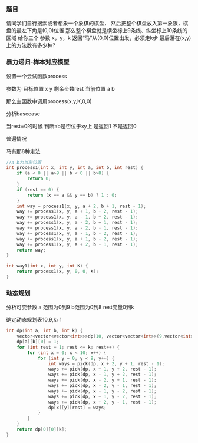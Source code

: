 ### 题目

请同学们自行搜索或者想象一个象棋的棋盘，
然后把整个棋盘放入第一象限，棋盘的最左下角是(0,0)位置
那么整个棋盘就是横坐标上9条线、纵坐标上10条线的区域
给你三个 参数 x，y，k
返回“马”从(0,0)位置出发，必须走k步
最后落在(x,y)上的方法数有多少种? 

### 暴力递归-样本对应模型

设置一个尝试函数process

参数为 目标位置 x y 剩余步数rest 当前位置 a b

那么主函数中调用process(x,y,K,0,0)

分析basecase

当rest=0的时候 判断ab是否位于xy上 是返回1 不是返回0

普遍情况

马有那8种走法

```cpp
//a b为当前位置
int process1(int x, int y, int a, int b, int rest) {
    if (a < 0 || a>9 || b < 0 || b>8) {
        return 0;
    }
    if (rest == 0) {
        return (x == a && y == b) ? 1 : 0;
    }
    int way = process1(x, y, a + 2, b + 1, rest - 1);
    way += process1(x, y, a + 1, b + 2, rest - 1);
    way += process1(x, y, a - 1, b + 2, rest - 1);
    way += process1(x, y, a - 2, b + 1, rest - 1);
    way += process1(x, y, a - 2, b - 1, rest - 1);
    way += process1(x, y, a - 1, b - 2, rest - 1);
    way += process1(x, y, a + 1, b - 2, rest - 1);
    way += process1(x, y, a + 2, b - 1, rest - 1);
    return way;
}

int way1(int x, int y, int K) {
    return process1(x, y, 0, 0, K);
}
```

### 动态规划

分析可变参数 a 范围为0到9 b范围为0到8 rest变量0到k

确定动态规划表10,9,k+1

```cpp
int dp(int a, int b, int k) {
    vector<vector<vector<int>>>dp(10, vector<vector<int>>(9,vector<int>(k+1,0)));
    dp[a][b][0] = 1;
    for (int rest = 1; rest <= k; rest++) {
        for (int x = 0; x < 10; x++) {
            for (int y = 0; y < 9; y++) {
                int ways = pick(dp, x + 2, y + 1, rest - 1);
                ways += pick(dp, x + 1, y + 2, rest - 1);
                ways += pick(dp, x - 1, y + 2, rest - 1);
                ways += pick(dp, x - 2, y + 1, rest - 1);
                ways += pick(dp, x - 2, y - 1, rest - 1);
                ways += pick(dp, x - 1, y - 2, rest - 1);
                ways += pick(dp, x + 1, y - 2, rest - 1);
                ways += pick(dp, x + 2, y - 1, rest - 1);
                dp[x][y][rest] = ways;
            }
        }
    }
    return dp[0][0][k];
}
```





